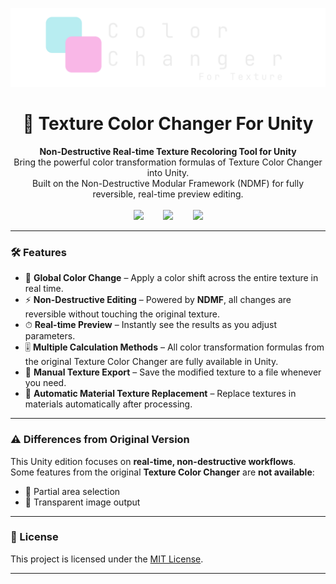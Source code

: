 ![Color-Changer-Logo](https://github.com/puk06/Color-Changer-Assets/blob/main/Assets/logo.png)

<h1 align="center">🎨 Texture Color Changer For Unity</h1>

<div align="center">
  <strong>Non-Destructive Real-time Texture Recoloring Tool for Unity</strong><br>
  Bring the powerful color transformation formulas of Texture Color Changer into Unity.<br>
  Built on the Non-Destructive Modular Framework (NDMF) for fully reversible, real-time preview editing.
  <br><br>
  <img src="https://img.shields.io/badge/Unity-000000?logo=unity&logoColor=white" width="71.25">&nbsp;&nbsp;&nbsp;&nbsp;&nbsp;&nbsp;&nbsp;
  <img src="https://custom-icon-badges.demolab.com/badge/C%23-%23239120.svg?logo=cshrp&logoColor=white" width="56.25">&nbsp;&nbsp;&nbsp;&nbsp;&nbsp;&nbsp;&nbsp;
  <img src="https://img.shields.io/github/license/puk06/Color-Changer?style=flat-square" width="97.5">
</div>

---

### 🛠 Features

- 🔁 **Global Color Change** – Apply a color shift across the entire texture in real time.
- ⚡ **Non-Destructive Editing** – Powered by **NDMF**, all changes are reversible without touching the original texture.
- ⏱ **Real-time Preview** – Instantly see the results as you adjust parameters.
- 🎚️ **Multiple Calculation Methods** – All color transformation formulas from the original Texture Color Changer are fully available in Unity.
- 💾 **Manual Texture Export** – Save the modified texture to a file whenever you need.
- 🔄 **Automatic Material Texture Replacement** – Replace textures in materials automatically after processing.

---

### ⚠ Differences from Original Version

This Unity edition focuses on **real-time, non-destructive workflows**.  
Some features from the original **Texture Color Changer** are **not available**:

- 🚫 Partial area selection  
- 🚫 Transparent image output

---

### 📄 License

This project is licensed under the [MIT License](LICENSE).

---
